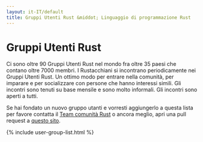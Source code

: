 ```yaml
---
layout: it-IT/default
title: Gruppi Utenti Rust &middot; Linguaggio di programmazione Rust
---
```


# Gruppi Utenti Rust

Ci sono oltre 90 Gruppi Utenti Rust nel mondo fra oltre 35
paesi che contano oltre 7000 membri.
I Rustacchiani si incontrano periodicamente
nei Gruppi Utenti Rust.
Un ottimo modo per entrare nella comunità, per imparare e per socializzare
con persone che hanno interessi simili. Gli incontri sono tenuti su base mensile
e sono molto informali. Gli incontri sono aperti a tutti.

Se hai fondato un nuovo gruppo utanti e vorresti aggiungerlo a questa lista per favore contatta il [Team comunità Rust](./team.html#Community-team) o
ancora meglio, apri una pull request a [questo sito](https://github.com/rust-lang/rust-www/blob/master/_data/usergroups.yml).

{% include user-group-list.html %}
